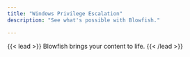 ```yaml
---
title: "Windows Privilege Escalation"
description: "See what's possible with Blowfish."

---
```


{{< lead >}}
Blowfish brings your content to life.
{{< /lead >}}
